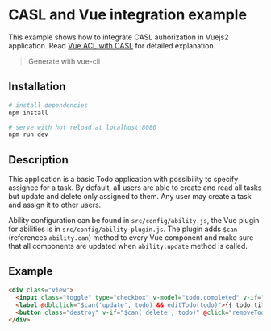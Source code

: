 # CASL and Vue integration example

This example shows how to integrate CASL auhorization in Vuejs2 application. 
Read [Vue ACL with CASL](https://medium.com/@sergiy.stotskiy/vue-acl-with-casl-781a374b987a) for detailed explanation.

> Generate with vue-cli

## Installation

``` bash
# install dependencies
npm install

# serve with hot reload at localhost:8080
npm run dev
```

## Description

This application is a basic Todo application with possibility to specify assignee for a task. By default, all users are able to create and read all tasks but update and delete only assigned to them. Any user may create a task and assign it to other users.

Ability configuration can be found in `src/config/ability.js`, the Vue plugin for abilities is in `src/config/ability-plugin.js`. The plugin adds `$can` (references `ability.can`) method to every Vue component and make sure that all components are updated when `ability.update` method is called.

## Example

```html
<div class="view">
  <input class="toggle" type="checkbox" v-model="todo.completed" v-if="$can('update', todo)">
  <label @dblclick="$can('update', todo) && editTodo(todo)">{{ todo.title }}</label>
  <button class="destroy" v-if="$can('delete', todo)" @click="removeTodo(todo)"></button>
</div>
```

